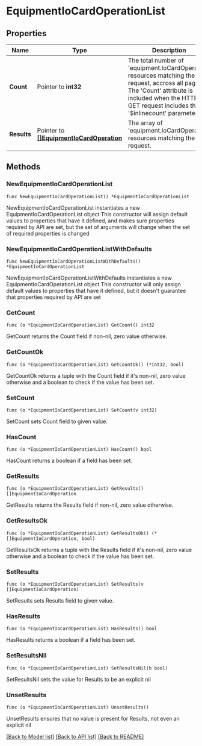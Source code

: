 # EquipmentIoCardOperationList

## Properties

Name | Type | Description | Notes
------------ | ------------- | ------------- | -------------
**Count** | Pointer to **int32** | The total number of &#39;equipment.IoCardOperation&#39; resources matching the request, accross all pages. The &#39;Count&#39; attribute is included when the HTTP GET request includes the &#39;$inlinecount&#39; parameter. | [optional] 
**Results** | Pointer to [**[]EquipmentIoCardOperation**](equipment.IoCardOperation.md) | The array of &#39;equipment.IoCardOperation&#39; resources matching the request. | [optional] 

## Methods

### NewEquipmentIoCardOperationList

`func NewEquipmentIoCardOperationList() *EquipmentIoCardOperationList`

NewEquipmentIoCardOperationList instantiates a new EquipmentIoCardOperationList object
This constructor will assign default values to properties that have it defined,
and makes sure properties required by API are set, but the set of arguments
will change when the set of required properties is changed

### NewEquipmentIoCardOperationListWithDefaults

`func NewEquipmentIoCardOperationListWithDefaults() *EquipmentIoCardOperationList`

NewEquipmentIoCardOperationListWithDefaults instantiates a new EquipmentIoCardOperationList object
This constructor will only assign default values to properties that have it defined,
but it doesn't guarantee that properties required by API are set

### GetCount

`func (o *EquipmentIoCardOperationList) GetCount() int32`

GetCount returns the Count field if non-nil, zero value otherwise.

### GetCountOk

`func (o *EquipmentIoCardOperationList) GetCountOk() (*int32, bool)`

GetCountOk returns a tuple with the Count field if it's non-nil, zero value otherwise
and a boolean to check if the value has been set.

### SetCount

`func (o *EquipmentIoCardOperationList) SetCount(v int32)`

SetCount sets Count field to given value.

### HasCount

`func (o *EquipmentIoCardOperationList) HasCount() bool`

HasCount returns a boolean if a field has been set.

### GetResults

`func (o *EquipmentIoCardOperationList) GetResults() []EquipmentIoCardOperation`

GetResults returns the Results field if non-nil, zero value otherwise.

### GetResultsOk

`func (o *EquipmentIoCardOperationList) GetResultsOk() (*[]EquipmentIoCardOperation, bool)`

GetResultsOk returns a tuple with the Results field if it's non-nil, zero value otherwise
and a boolean to check if the value has been set.

### SetResults

`func (o *EquipmentIoCardOperationList) SetResults(v []EquipmentIoCardOperation)`

SetResults sets Results field to given value.

### HasResults

`func (o *EquipmentIoCardOperationList) HasResults() bool`

HasResults returns a boolean if a field has been set.

### SetResultsNil

`func (o *EquipmentIoCardOperationList) SetResultsNil(b bool)`

 SetResultsNil sets the value for Results to be an explicit nil

### UnsetResults
`func (o *EquipmentIoCardOperationList) UnsetResults()`

UnsetResults ensures that no value is present for Results, not even an explicit nil

[[Back to Model list]](../README.md#documentation-for-models) [[Back to API list]](../README.md#documentation-for-api-endpoints) [[Back to README]](../README.md)


